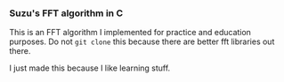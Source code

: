 ### Suzu's FFT algorithm in C
This is an FFT algorithm I implemented for practice and education purposes. Do not `git clone` this because there are better fft libraries out there.  

I just made this because I like learning stuff.
